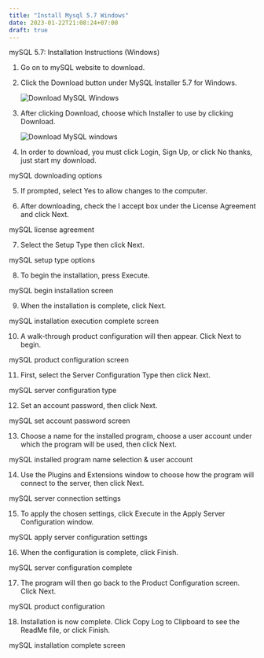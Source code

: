 ```yaml
---
title: "Install Mysql 5.7 Windows"
date: 2023-01-22T21:08:24+07:00
draft: true
---
```


mySQL 5.7: Installation Instructions (Windows)

1. Go on to mySQL website to download.

2. Click the Download button under MySQL Installer 5.7 for Windows.

    ![Download MySQL Windows](https://software.grok.lsu.edu/image/45572.png "Klik tombol download")

1. After clicking Download, choose which Installer to use by clicking Download.

    ![Download MySQL windows](https://software.grok.lsu.edu/image/45430.png "Pilih installer dan klik download")


2. In order to download, you must click Login, Sign Up, or click No thanks, just start my download.

mySQL downloading options


5. If prompted, select Yes to allow changes to the computer.

6. After downloading, check the I accept box under the License Agreement and click Next.

mySQL license agreement


7. Select the Setup Type then click Next.

mySQL setup type options


8. To begin the installation, press Execute.

mySQL begin installation screen


9. When the installation is complete, click Next.

mySQL installation execution complete screen


10. A walk-through product configuration will then appear. Click Next to begin.

mySQL product configuration screen


11. First, select the Server Configuration Type then click Next.

mySQL server configuration type


12. Set an account password, then click Next.

mySQL set account password screen


13. Choose a name for the installed program, choose a user account under which the program will be used, then click Next.

mySQL installed program name selection & user account


14. Use the Plugins and Extensions window to choose how the program will connect to the server, then click Next.

mySQL server connection settings


15. To apply the chosen settings, click Execute in the Apply Server Configuration window.

mySQL apply server configuration settings


16. When the configuration is complete, click Finish.

mySQL server configuration complete


17. The program will then go back to the Product Configuration screen. Click Next.

mySQL product configuration


18. Installation is now complete. Click Copy Log to Clipboard to see the ReadMe file, or click Finish.

mySQL installation complete screen
